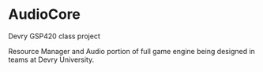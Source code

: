 AudioCore
=========

Devry GSP420 class project

Resource Manager and Audio portion of full game engine being designed in teams at Devry University.


